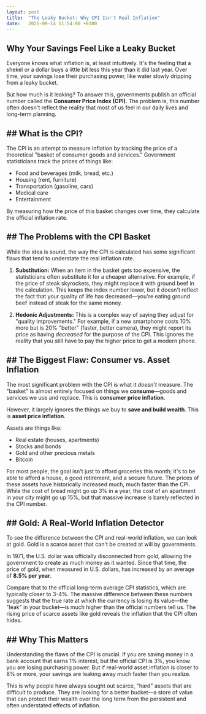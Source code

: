 ```yaml
---
layout: post
title:  "The Leaky Bucket: Why CPI Isn't Real Inflation"
date:   2025-09-14 11:54:00 +0300
---
```


## Why Your Savings Feel Like a Leaky Bucket

Everyone knows what inflation is, at least intuitively. It's the feeling that a shekel or a dollar buys a little bit less this year than it did last year. Over time, your savings lose their purchasing power, like water slowly dripping from a leaky bucket.

But how much is it leaking? To answer this, governments publish an official number called the **Consumer Price Index (CPI)**. The problem is, this number often doesn't reflect the reality that most of us feel in our daily lives and long-term planning.

## ## What is the CPI?

The CPI is an attempt to measure inflation by tracking the price of a theoretical "basket of consumer goods and services." Government statisticians track the prices of things like:

* Food and beverages (milk, bread, etc.)
* Housing (rent, furniture)
* Transportation (gasoline, cars)
* Medical care
* Entertainment

By measuring how the price of this basket changes over time, they calculate the official inflation rate.

## ## The Problems with the CPI Basket

While the idea is sound, the way the CPI is calculated has some significant flaws that tend to understate the real inflation rate.

1.  **Substitution:** When an item in the basket gets too expensive, the statisticians often substitute it for a cheaper alternative. For example, if the price of steak skyrockets, they might replace it with ground beef in the calculation. This keeps the index number lower, but it doesn't reflect the fact that your quality of life has decreased—you're eating ground beef instead of steak for the same money.

2.  **Hedonic Adjustments:** This is a complex way of saying they adjust for "quality improvements." For example, if a new smartphone costs 10% more but is 20% "better" (faster, better camera), they might report its price as having *decreased* for the purpose of the CPI. This ignores the reality that you still have to pay the higher price to get a modern phone.

## ## The Biggest Flaw: Consumer vs. Asset Inflation

The most significant problem with the CPI is what it *doesn't* measure. The "basket" is almost entirely focused on things we **consume**—goods and services we use and replace. This is **consumer price inflation**.

However, it largely ignores the things we buy to **save and build wealth**. This is **asset price inflation**.

Assets are things like:
* Real estate (houses, apartments)
* Stocks and bonds
* Gold and other precious metals
* Bitcoin

For most people, the goal isn't just to afford groceries this month; it's to be able to afford a house, a good retirement, and a secure future. The prices of these assets have historically increased much, much faster than the CPI. While the cost of bread might go up 3% in a year, the cost of an apartment in your city might go up 15%, but that massive increase is barely reflected in the CPI number.

## ## Gold: A Real-World Inflation Detector

To see the difference between the CPI and real-world inflation, we can look at gold. Gold is a scarce asset that can't be created at will by governments.

In 1971, the U.S. dollar was officially disconnected from gold, allowing the government to create as much money as it wanted. Since that time, the price of gold, when measured in U.S. dollars, has increased by an average of **8.5% per year**.

Compare that to the official long-term average CPI statistics, which are typically closer to 3-4%. The massive difference between these numbers suggests that the true rate at which the currency is losing its value—the "leak" in your bucket—is much higher than the official numbers tell us. The rising price of scarce assets like gold reveals the inflation that the CPI often hides.

## ## Why This Matters

Understanding the flaws of the CPI is crucial. If you are saving money in a bank account that earns 1% interest, but the official CPI is 3%, you know you are losing purchasing power. But if real-world asset inflation is closer to 8% or more, your savings are leaking away much faster than you realize.

This is why people have always sought out scarce, "hard" assets that are difficult to produce. They are looking for a better bucket—a store of value that can protect their wealth over the long term from the persistent and often understated effects of inflation.
